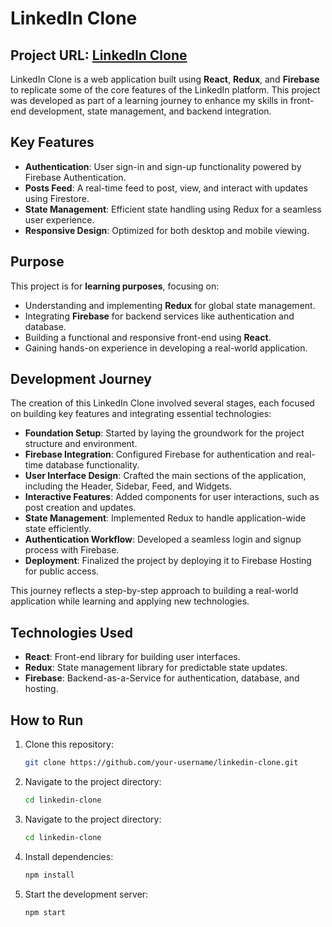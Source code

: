 # LinkedIn Clone

## **Project URL**: [LinkedIn Clone](https://linkedin-clone-69385.web.app)

LinkedIn Clone is a web application built using **React**, **Redux**, and **Firebase** to replicate some of the core features of the LinkedIn platform. This project was developed as part of a learning journey to enhance my skills in front-end development, state management, and backend integration.

## Key Features

- **Authentication**: User sign-in and sign-up functionality powered by Firebase Authentication.
- **Posts Feed**: A real-time feed to post, view, and interact with updates using Firestore.
- **State Management**: Efficient state handling using Redux for a seamless user experience.
- **Responsive Design**: Optimized for both desktop and mobile viewing.

## Purpose

This project is for **learning purposes**, focusing on:

- Understanding and implementing **Redux** for global state management.
- Integrating **Firebase** for backend services like authentication and database.
- Building a functional and responsive front-end using **React**.
- Gaining hands-on experience in developing a real-world application.

## Development Journey

The creation of this LinkedIn Clone involved several stages, each focused on building key features and integrating essential technologies:

- **Foundation Setup**: Started by laying the groundwork for the project structure and environment.
- **Firebase Integration**: Configured Firebase for authentication and real-time database functionality.
- **User Interface Design**: Crafted the main sections of the application, including the Header, Sidebar, Feed, and Widgets.
- **Interactive Features**: Added components for user interactions, such as post creation and updates.
- **State Management**: Implemented Redux to handle application-wide state efficiently.
- **Authentication Workflow**: Developed a seamless login and signup process with Firebase.
- **Deployment**: Finalized the project by deploying it to Firebase Hosting for public access.

This journey reflects a step-by-step approach to building a real-world application while learning and applying new technologies.

## Technologies Used

- **React**: Front-end library for building user interfaces.
- **Redux**: State management library for predictable state updates.
- **Firebase**: Backend-as-a-Service for authentication, database, and hosting.

## How to Run

1. Clone this repository:

   ```bash
   git clone https://github.com/your-username/linkedin-clone.git
   ```

2. Navigate to the project directory:

   ```bash
   cd linkedin-clone
   ```

3. Navigate to the project directory:

   ```bash
   cd linkedin-clone
   ```

4. Install dependencies:

   ```bash
   npm install
   ```

5. Start the development server:
   ```bash
   npm start
   ```
